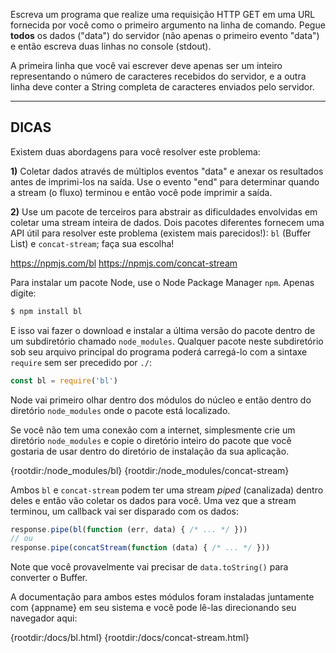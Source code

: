 Escreva um programa que realize uma requisição HTTP GET em uma URL fornecida por você como o primeiro argumento na linha de comando. Pegue **todos** os dados ("data") do servidor (não apenas o primeiro evento "data") e então escreva duas linhas no console (stdout).

A primeira linha que você vai escrever deve apenas ser um inteiro representando o número de caracteres recebidos do servidor, e a outra linha deve conter a String completa de caracteres enviados pelo servidor.

----------------------------------------------------------------------
## DICAS

Existem duas abordagens para você resolver este problema:

**1)** Coletar dados através de múltiplos eventos "data" e anexar os resultados antes de imprimi-los na saída. Use o evento "end" para determinar quando a stream (o fluxo) terminou e então você pode imprimir a saída.

**2)** Use um pacote de terceiros para abstrair as dificuldades envolvidas em coletar uma stream inteira de dados. Dois pacotes diferentes fornecem uma API útil para resolver este problema (existem mais parecidos!): `bl` (Buffer List) e `concat-stream`; faça sua escolha!

  <https://npmjs.com/bl>
  <https://npmjs.com/concat-stream>

Para instalar um pacote Node, use o Node Package Manager `npm`. Apenas digite:

```sh
$ npm install bl
```

E isso vai fazer o download e instalar a última versão do pacote dentro de um subdiretório chamado `node_modules`. Qualquer pacote neste subdiretório sob seu arquivo principal do programa poderá carregá-lo com a sintaxe `require` sem ser precedido por `./`:

```js
const bl = require('bl')
```

Node vai primeiro olhar dentro dos módulos do núcleo e então dentro do diretório `node_modules` onde o pacote está localizado.

Se você não tem uma conexão com a internet, simplesmente crie um diretório `node_modules` e copie o diretório inteiro do pacote que você gostaria de usar dentro do diretório de instalação da sua aplicação.

  {rootdir:/node_modules/bl}
  {rootdir:/node_modules/concat-stream}

Ambos `bl` e `concat-stream` podem ter uma stream *piped* (canalizada) dentro deles e então vão coletar os dados para você. Uma vez que a stream terminou, um callback vai ser disparado com os dados:

```js
response.pipe(bl(function (err, data) { /* ... */ }))
// ou
response.pipe(concatStream(function (data) { /* ... */ }))
```

Note que você provavelmente vai precisar de `data.toString()` para converter o Buffer.

A documentação para ambos estes módulos foram instaladas juntamente com {appname} em seu sistema e você pode lê-las direcionando seu navegador aqui:

  {rootdir:/docs/bl.html}
  {rootdir:/docs/concat-stream.html}
